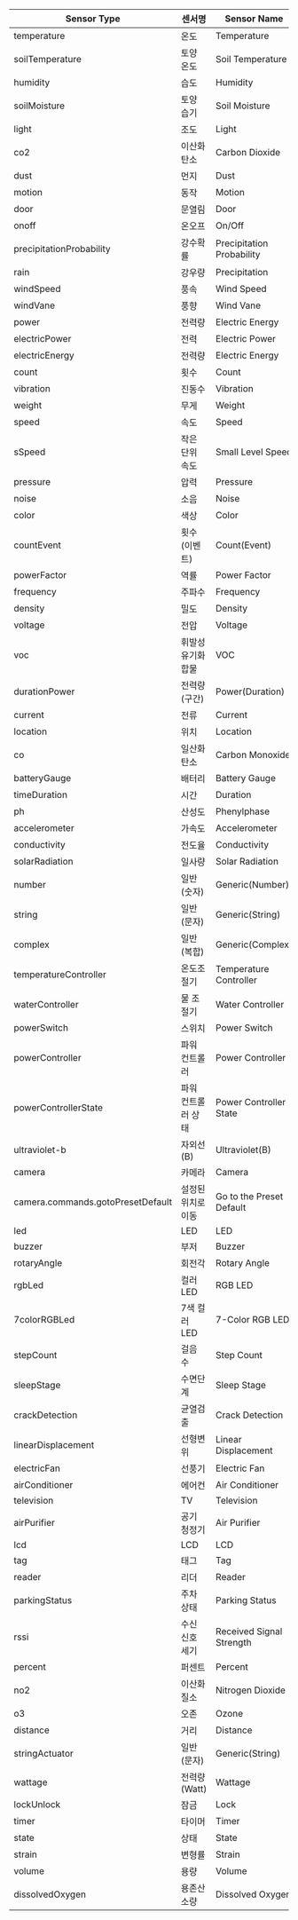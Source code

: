 Sensor Type|센서명|Sensor Name
-----------|------|-----------
temperature|온도|Temperature
soilTemperature|토양 온도|Soil Temperature
humidity|습도|Humidity
soilMoisture|토양 습기|Soil Moisture
light|조도|Light
co2|이산화탄소|Carbon Dioxide
dust|먼지|Dust
motion|동작|Motion
door|문열림|Door
onoff|온오프|On/Off
precipitationProbability|강수확률|Precipitation Probability
rain|강우량|Precipitation
windSpeed|풍속|Wind Speed
windVane|풍향|Wind Vane
power|전력량|Electric Energy
electricPower|전력|Electric Power
electricEnergy|전력량|Electric Energy
count|횟수|Count
vibration|진동수|Vibration
weight|무게|Weight
speed|속도|Speed
sSpeed|작은 단위 속도|Small Level Speed
pressure|압력|Pressure
noise|소음|Noise
color|색상|Color
countEvent|횟수(이벤트)|Count(Event)
powerFactor|역률|Power Factor
frequency|주파수|Frequency
density|밀도|Density
voltage|전압|Voltage
voc|휘발성 유기화합물|VOC
durationPower|전력량(구간)|Power(Duration)
current|전류|Current
location|위치|Location
co|일산화탄소|Carbon Monoxide
batteryGauge|배터리|Battery Gauge
timeDuration|시간|Duration
ph|산성도|Phenylphase
accelerometer|가속도|Accelerometer
conductivity|전도율|Conductivity
solarRadiation|일사량|Solar Radiation
number|일반(숫자)|Generic(Number)
string|일반(문자)|Generic(String)
complex|일반(복합)|Generic(Complex)
temperatureController|온도조절기|Temperature Controller
waterController|물 조절기|Water Controller
powerSwitch|스위치|Power Switch
powerController|파워 컨트롤러|Power Controller
powerControllerState|파워 컨트롤러 상태|Power Controller State
ultraviolet-b|자외선(B)|Ultraviolet(B)
camera|카메라|Camera
camera.commands.gotoPresetDefault|설정된 위치로 이동|Go to the Preset Default
led|LED|LED
buzzer|부저|Buzzer
rotaryAngle|회전각|Rotary Angle
rgbLed|컬러 LED|RGB LED
7colorRGBLed|7색 컬러 LED|7-Color RGB LED
stepCount|걸음 수|Step Count
sleepStage|수면단계|Sleep Stage
crackDetection|균열검출|Crack Detection
linearDisplacement|선형변위|Linear Displacement
electricFan|선풍기|Electric Fan
airConditioner|에어컨|Air Conditioner
television|TV|Television
airPurifier|공기 청정기|Air Purifier
lcd|LCD|LCD
tag|태그|Tag
reader|리더|Reader
parkingStatus|주차 상태|Parking Status
rssi|수신 신호 세기|Received Signal Strength
percent|퍼센트|Percent
no2|이산화질소|Nitrogen Dioxide
o3|오존|Ozone
distance|거리|Distance
stringActuator|일반(문자)|Generic(String)
wattage|전력량(Watt)|Wattage
lockUnlock|잠금|Lock
timer|타이머|Timer
state|상태|State
strain|변형률|Strain
volume|용량|Volume
dissolvedOxygen|용존산소량|Dissolved Oxygen
